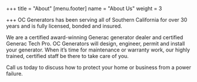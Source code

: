 +++
title = "About"
[menu.footer]
name = "About Us"
weight = 3

+++
OC Generators has been serving all of Southern California for over 30 years and is fully licensed, bonded and insured.

We are a certified award-winning Generac generator dealer and certified Generac Tech Pro. OC Generators will design, engineer, permit and install your generator. When it’s time for maintenance or warranty work, our highly trained, certified staff be there to take care of you.

Call us today to discuss how to protect your home or business from a power failure.